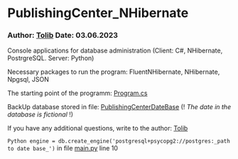 # PublishingCenter_NHibernate
### Author: [Tolib](https://github.com/Tolib-Angle) Date: 03.06.2023
Console applications for database administration (Client: C#, NHibernate, PostrgreSQL. Server: Python)

Necessary packages to run the program: FluentNHibernate, NHibernate, Npgsql, JSON

The starting point of the programm: [Program.cs](https://github.com/Tolib-Angle/PublishingCenter_NHibernate/blob/main/Client/Program.cs)

BackUp database stored in file: [PublishingCenterDateBase](https://github.com/Tolib-Angle/PublishingCenter_NHibernate/blob/main/DateBaseBackUp.txt) (! _The date in the database is fictional_ !)

If you have any additional questions, write to the author: [Tolib](https://github.com/Tolib-Angle)

`Python engine = db.create_engine('postgresql+psycopg2://postgres:_path to date base_')` in file [main.py](https://github.com/Tolib-Angle/PublishingCenter_NHibernate/blob/main/Server/main.py) line 10